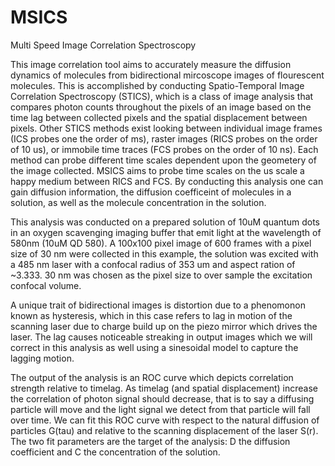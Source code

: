 # MSICS
Multi Speed Image Correlation Spectroscopy

This image correlation tool aims to accurately measure the diffusion dynamics of molecules from bidirectional mircoscope images of flourescent molecules. This is accomplished by conducting Spatio-Temporal Image Correlation Spectroscopy (STICS), which is a class of image analysis that compares photon counts throughout the pixels of an image based on the time lag between collected pixels and the spatial displacement between pixels. Other STICS methods exist looking between individual image frames (ICS probes one the order of ms), raster images (RICS probes on the order of 10 us), or immobile time traces (FCS probes on the order of 10 ns). Each method can probe different time scales dependent upon the geometery of the image collected. MSICS aims to probe time scales on the us scale a happy medium between RICS and FCS. By conducting this analysis one can gain diffusion information, the diffusion coefficeint of molecules in a solution, as well as the molecule concentration in the solution.

This analysis was conducted on a prepared solution of 10uM quantum dots in an oxygen scavenging imaging buffer that emit light at the wavelength of 580nm (10uM QD 580). A 100x100 pixel image of 600 frames with a pixel size of 30 nm were collected in this example, the solution was excited with a 485 nm laser with a confocal radius of 353 um and aspect ration of ~3.333. 30 nm was chosen as the pixel size to over sample the excitation confocal volume.

A unique trait of bidirectional images is distortion due to a phenomonon known as hysteresis, which in this case refers to lag in motion of the scanning laser due to charge build up on the piezo mirror which drives the laser. The lag causes noticeable streaking in output images which we will correct in this analysis as well using a sinesoidal model to capture the lagging motion.

The output of the analysis is an ROC curve which depicts correlation strength relative to timelag. As timelag (and spatial displacement) increase the correlation of photon signal should decrease, that is to say a diffusing particle will move and the light signal we detect from that particle will fall over time. We can fit this ROC curve with respect to the natural diffusion of particles G(tau) and relative to the scanning displacement of the laser S(r). The two fit parameters are the target of the analysis: D the diffusion coefficient and C the concentration of the solution.
